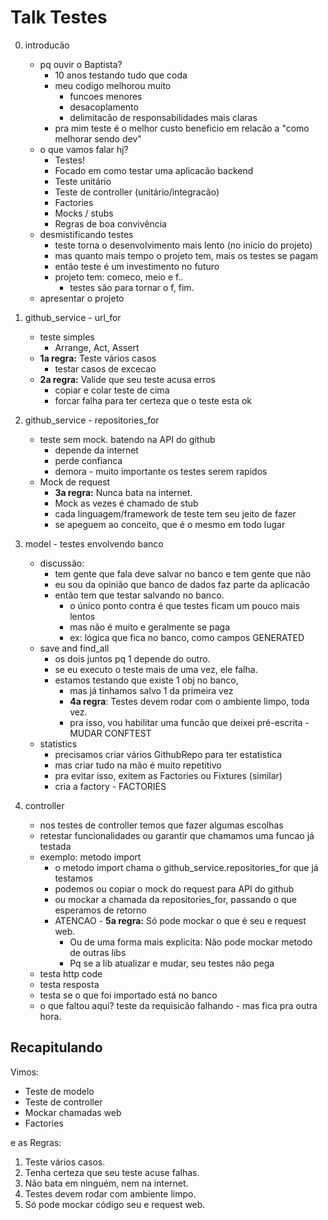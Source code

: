 # Talk Testes

0. introducão
    - pq ouvir o Baptista?
        - 10 anos testando tudo que coda
        - meu codigo melhorou muito
            - funcoes menores
            - desacoplamento
            - delimitacão de responsabilidades mais claras
        - pra mim teste é o melhor custo beneficio em relacão a "como melhorar sendo dev" 
    - o que vamos falar hj?
        - Testes!
        - Focado em como testar uma aplicacão backend
        - Teste unitário
        - Teste de controller (unitário/integracão)
        - Factories
        - Mocks / stubs
        - Regras de boa convivência
    - desmistificando testes
        - teste torna o desenvolvimento mais lento (no inicio do projeto)
        - mas quanto mais tempo o projeto tem, mais os testes se pagam
        - então teste é um investimento no futuro
        - projeto tem: comeco, meio e f..
            - testes são para tornar o f, fim.
    - apresentar o projeto

1. github_service - url_for
    - teste simples
        - Arrange, Act, Assert
    - **1a regra:** Teste vários casos
        - testar casos de excecao
    - **2a regra:** Valide que seu teste acusa erros
        - copiar e colar teste de cima
        - forcar falha para ter certeza que o teste esta ok

2. github_service - repositories_for
    - teste sem mock. batendo na API do github
        - depende da internet
        - perde confianca
        - demora - muito importante os testes serem rapidos
    - Mock de request
        - **3a regra:** Nunca bata na internet.
        - Mock as vezes é chamado de stub
        - cada linguagem/framework de teste tem seu jeito de fazer
        - se apeguem ao conceito, que é o mesmo em todo lugar

3. model - testes envolvendo banco
    - discussão:
        - tem gente que fala deve salvar no banco e tem gente que não
        - eu sou da opinião que banco de dados faz parte da aplicacão
        - então tem que testar salvando no banco.
            - o único ponto contra é que testes ficam um pouco mais lentos
            - mas não é muito e geralmente se paga
            - ex: lógica que fica no banco, como campos GENERATED
    - save and find_all
        - os dois juntos pq 1 depende do outro.
        - se eu executo o teste mais de uma vez, ele falha.
        - estamos testando que existe 1 obj no banco,
            - mas já tinhamos salvo 1 da primeira vez
            - **4a regra**: Testes devem rodar com o ambiente limpo, toda vez.
            - pra isso, vou habilitar uma funcão que deixei pré-escrita - MUDAR CONFTEST
    - statistics
        - precisamos criar vários GithubRepo para ter estatistica
        - mas criar tudo na mão é muito repetitivo
        - pra evitar isso, exitem as Factories ou Fixtures (similar)
        - cria a factory - FACTORIES

4. controller
    - nos testes de controller temos que fazer algumas escolhas
    - retestar funcionalidades ou garantir que chamamos uma funcao já testada
    - exemplo: metodo import
        - o metodo import chama o github_service.repositories_for que já testamos
        - podemos ou copiar o mock do request para API do github
        - ou mockar a chamada da repositories_for, passando o que esperamos de retorno
        - ATENCAO - **5a regra:** Só pode mockar o que é seu e request web.
            - Ou de uma forma mais explicita: Não pode mockar metodo de outras libs
            - Pq se a lib atualizar e mudar, seu testes não pega
    - testa http code
    - testa resposta
    - testa se o que foi importado está no banco
    - o que faltou aqui? teste da requisicão falhando - mas fica pra outra hora.


## Recapitulando

Vimos:

- Teste de modelo
- Teste de controller
- Mockar chamadas web
- Factories

e as Regras:

1. Teste vários casos.
2. Tenha certeza que seu teste acuse falhas.
3. Não bata em ninguém, nem na internet.
4. Testes devem rodar com ambiente limpo.
5. Só pode mockar código seu e request web.
